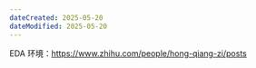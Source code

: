 ```yaml
---
dateCreated: 2025-05-20
dateModified: 2025-05-20
---
```


EDA 环境：https://www.zhihu.com/people/hong-qiang-zi/posts
